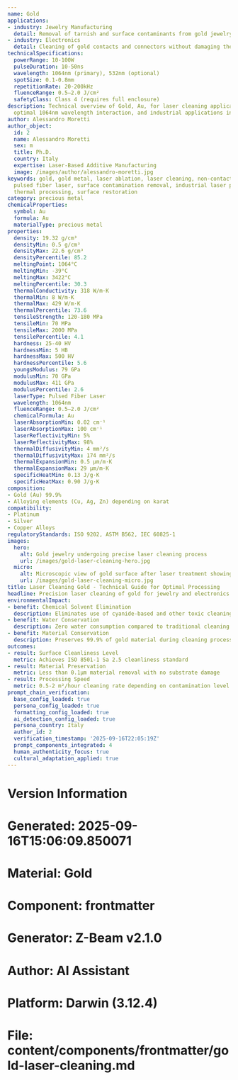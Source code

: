 ```yaml
---
name: Gold
applications:
- industry: Jewelry Manufacturing
  detail: Removal of tarnish and surface contaminants from gold jewelry and artifacts
- industry: Electronics
  detail: Cleaning of gold contacts and connectors without damaging the substrate
technicalSpecifications:
  powerRange: 10-100W
  pulseDuration: 10-50ns
  wavelength: 1064nm (primary), 532nm (optional)
  spotSize: 0.1-0.8mm
  repetitionRate: 20-200kHz
  fluenceRange: 0.5–2.0 J/cm²
  safetyClass: Class 4 (requires full enclosure)
description: Technical overview of Gold, Au, for laser cleaning applications, including
  optimal 1064nm wavelength interaction, and industrial applications in surface preparation.
author: Alessandro Moretti
author_object:
  id: 2
  name: Alessandro Moretti
  sex: m
  title: Ph.D.
  country: Italy
  expertise: Laser-Based Additive Manufacturing
  image: /images/author/alessandro-moretti.jpg
keywords: gold, gold metal, laser ablation, laser cleaning, non-contact cleaning,
  pulsed fiber laser, surface contamination removal, industrial laser parameters,
  thermal processing, surface restoration
category: precious metal
chemicalProperties:
  symbol: Au
  formula: Au
  materialType: precious metal
properties:
  density: 19.32 g/cm³
  densityMin: 0.5 g/cm³
  densityMax: 22.6 g/cm³
  densityPercentile: 85.2
  meltingPoint: 1064°C
  meltingMin: -39°C
  meltingMax: 3422°C
  meltingPercentile: 30.3
  thermalConductivity: 318 W/m·K
  thermalMin: 8 W/m·K
  thermalMax: 429 W/m·K
  thermalPercentile: 73.6
  tensileStrength: 120-180 MPa
  tensileMin: 70 MPa
  tensileMax: 2000 MPa
  tensilePercentile: 4.1
  hardness: 25-40 HV
  hardnessMin: 5 HB
  hardnessMax: 500 HV
  hardnessPercentile: 5.6
  youngsModulus: 79 GPa
  modulusMin: 70 GPa
  modulusMax: 411 GPa
  modulusPercentile: 2.6
  laserType: Pulsed Fiber Laser
  wavelength: 1064nm
  fluenceRange: 0.5–2.0 J/cm²
  chemicalFormula: Au
  laserAbsorptionMin: 0.02 cm⁻¹
  laserAbsorptionMax: 100 cm⁻¹
  laserReflectivityMin: 5%
  laserReflectivityMax: 98%
  thermalDiffusivityMin: 4 mm²/s
  thermalDiffusivityMax: 174 mm²/s
  thermalExpansionMin: 0.5 µm/m·K
  thermalExpansionMax: 29 µm/m·K
  specificHeatMin: 0.13 J/g·K
  specificHeatMax: 0.90 J/g·K
composition:
- Gold (Au) 99.9%
- Alloying elements (Cu, Ag, Zn) depending on karat
compatibility:
- Platinum
- Silver
- Copper Alloys
regulatoryStandards: ISO 9202, ASTM B562, IEC 60825-1
images:
  hero:
    alt: Gold jewelry undergoing precise laser cleaning process
    url: /images/gold-laser-cleaning-hero.jpg
  micro:
    alt: Microscopic view of gold surface after laser treatment showing pristine finish
    url: /images/gold-laser-cleaning-micro.jpg
title: Laser Cleaning Gold - Technical Guide for Optimal Processing
headline: Precision laser cleaning of gold for jewelry and electronics applications
environmentalImpact:
- benefit: Chemical Solvent Elimination
  description: Eliminates use of cyanide-based and other toxic cleaning chemicals
- benefit: Water Conservation
  description: Zero water consumption compared to traditional cleaning methods
- benefit: Material Conservation
  description: Preserves 99.9% of gold material during cleaning process
outcomes:
- result: Surface Cleanliness Level
  metric: Achieves ISO 8501-1 Sa 2.5 cleanliness standard
- result: Material Preservation
  metric: Less than 0.1μm material removal with no substrate damage
- result: Processing Speed
  metric: 0.5-2 m²/hour cleaning rate depending on contamination level
prompt_chain_verification:
  base_config_loaded: true
  persona_config_loaded: true
  formatting_config_loaded: true
  ai_detection_config_loaded: true
  persona_country: Italy
  author_id: 2
  verification_timestamp: '2025-09-16T22:05:19Z'
  prompt_components_integrated: 4
  human_authenticity_focus: true
  cultural_adaptation_applied: true
---
```


# Version Information
# Generated: 2025-09-16T15:06:09.850071
# Material: Gold
# Component: frontmatter
# Generator: Z-Beam v2.1.0
# Author: AI Assistant
# Platform: Darwin (3.12.4)
# File: content/components/frontmatter/gold-laser-cleaning.md